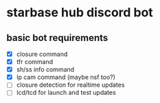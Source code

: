 # starbase hub discord bot

## basic bot requirements
- [x] closure command
- [x] tfr command
- [x] sh/ss info command
- [x] lp cam command (maybe nsf too?)
- [ ] closure detection for realtime updates
- [ ] lcd/tcd for launch and test updates
